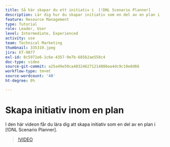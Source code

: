 ```yaml
---
title: Så här skapar du ett initiativ i  [!DNL Scenario Planner]
description: Lär dig hur du skapar initiativ som en del av en plan i  [!DNL Scenario Planner].
feature: Resource Management
type: Tutorial
role: Leader, User
level: Intermediate, Experienced
activity: use
team: Technical Marketing
thumbnail: 335319.jpeg
jira: KT-9077
exl-id: 8c5971e6-1c6e-4357-9e7b-685b2ae558c4
doc-type: video
source-git-commit: a25a49e59ca483246271214886ea4dc9c10e8d66
workflow-type: tm+mt
source-wordcount: '40'
ht-degree: 0%

---
```


# Skapa initiativ inom en plan

I den här videon får du lära dig att skapa initiativ som en del av en plan i [!DNL Scenario Planner].

>[!VIDEO](https://video.tv.adobe.com/v/335319/?quality=12&learn=on)
